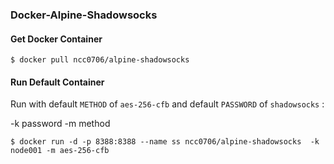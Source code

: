 ### Docker-Alpine-Shadowsocks

#### Get Docker Container

```
$ docker pull ncc0706/alpine-shadowsocks
```

#### Run Default Container

Run with default `METHOD` of `aes-256-cfb` and default `PASSWORD` of `shadowsocks` :

-k password
-m method

```
$ docker run -d -p 8388:8388 --name ss ncc0706/alpine-shadowsocks  -k node001 -m aes-256-cfb
```
